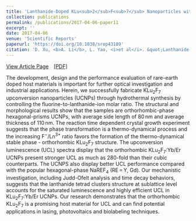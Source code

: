 ```yaml
---
title: 'Lanthanide-Doped KLu<sub>2</sub>F<sub>7</sub> Nanoparticles with High Upconversion Luminescence Performance: A Comparative Study by Judd-Ofelt Analysis and Energy Transfer Mechanistic Investigation'
collection: publications
permalink: /publications/2017-04-06-paper11
excerpt: ''
date: 2017-04-06
venue: 'Scientific Reports'
paperurl: 'https://doi.org/10.1038/srep43189'
citation: 'D. Xu, <b>A. Li</b>, L. Yao, <i>et al</i>. &quot;Lanthanide-Doped KLu<sub>2</sub>F<sub>7</sub> Nanoparticles with High Upconversion Luminescence Performance: A Comparative Study by Judd-Ofelt Analysis and Energy Transfer Mechanistic Investigation&quot;, <i>Scientific Reports</i>, 2017, 7: 43189.'
---
```

[View Article Page](https://www.nature.com/articles/srep43189)&emsp;[[PDF]](https://lablam.org/files/paper11.pdf)

The development, design and the performance evaluation of rare-earth doped host materials is important for further optical investigation and industrial applications. Herein, we successfully fabricate KLu<sub>2</sub>F<sub>7</sub> upconversion nanoparticles (UCNPs) through hydrothermal synthesis by controlling the fluorine-to-lanthanide-ion molar ratio. The structural and morphological results show that the samples are orthorhombic-phase hexagonal-prisms UCNPs, with average side length of 80 nm and average thickness of 110 nm. The reaction time dependent crystal growth experiment suggests that the phase transformation is a thermo-dynamical process and the increasing F<sup>−</sup>/Ln<sup>3+</sup> ratio favors the formation of the thermo-dynamical stable phase - orthorhombic KLu<sub>2</sub>F<sub>7</sub> structure. The upconversion luminescence (UCL) spectra display that the orthorhombic KLu<sub>2</sub>F<sub>7</sub>:Yb/Er UCNPs present stronger UCL as much as 280-fold than their cubic counterparts. The UCNPS also display better UCL performance compared with the popular hexagonal-phase NaREF<sub>4</sub> (RE = Y, Gd). Our mechanistic investigation, including Judd-Ofelt analysis and time decay behaviors, suggests that the lanthanide tetrad clusters structure at sublattice level accounts for the saturated luminescence and highly efficient UCL in KLu<sub>2</sub>F<sub>7</sub>:Yb/Er UCNPs. Our research demonstrates that the orthorhombic KLu<sub>2</sub>F<sub>7</sub> is a promising host material for UCL and can find potential applications in lasing, photovoltaics and biolabeling techniques.
